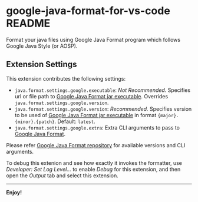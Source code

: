 # google-java-format-for-vs-code README

Format your java files using Google Java Format program which follows Google Java Style (or AOSP).

## Extension Settings

This extension contributes the following settings:

* `java.format.settings.google.executable`: *Not Recommended.* Specifies url or file path to [Google Java Format jar executable](https://github.com/google/google-java-format/releases). Overrides `java.format.settings.google.version`.
* `java.format.settings.google.version`: *Recommended.* Specifies version to be used of [Google Java Format jar executable](https://github.com/google/google-java-format/releases) in format `{major}.{minor}.{patch}`. Default: `latest`.
* `java.format.settings.google.extra`: Extra CLI arguments to pass to [Google Java Format](https://github.com/google/google-java-format).

Please refer [Google Java Format repository](https://github.com/google/google-java-format) for available versions and CLI arguments.

To debug this extenion and see how exactly it invokes the formatter, use _Developer: Set Log Level..._ to enable _Debug_ for this extension, and then open the _Output_ tab and select this extension.

---
**Enjoy!**
